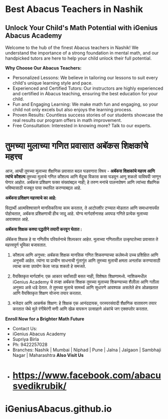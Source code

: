 
# Best Abacus Teachers in Nashik
## Unlock Your Child's Math Potential with iGenius Abacus Academy

Welcome to the hub of the finest Abacus teachers in Nashik! We understand the importance of a strong foundation in mental math, and our handpicked tutors are here to help your child unlock their full potential.

**Why Choose Our Abacus Teachers:**

- Personalized Lessons: We believe in tailoring our lessons to suit every child's unique learning style and pace.
- Experienced and Certified Tutors: Our instructors are highly experienced and certified in Abacus teaching, ensuring the best education for your child.
- Fun and Engaging Learning: We make math fun and engaging, so your child not only excels but also enjoys the learning process.
- Proven Results: Countless success stories of our students showcase the real results our program offers in math improvement.
- Free Consultation: Interested in knowing more? Talk to our experts.



# तुमच्या मुलाच्या गणित प्रवासात अबॅकस शिक्षकांचे महत्त्व

आज, आम्ही तुमच्या मुलाच्या शैक्षणिक प्रवासात बदल घडवणारा विषय - **अबॅकस शिक्षकांचे महत्त्व आणि त्यांचे कौशल्य** तुमच्या मुलाचे गणित कौशल्य आणि मेंदूचा विकास कसा घडवून आणू शकतो याविषयी जाणून घेणार आहोत. अबॅकस प्रशिक्षण फक्त संख्यांबद्दल नाही; हे तरुण मनांचे पालनपोषण आणि त्यांच्या शैक्षणिक भविष्यासाठी मजबूत पाया स्थापित करण्याबद्दल आहे.

**अबॅकस प्रशिक्षण महत्त्वाचे का आहे:**

विद्यार्थी आत्मविश्‍वासाने मानसिकरित्या काम करतात, ते आटोपशीर टप्प्यात मोडतात आणि समाधानापर्यंत पोहोचतात, अबॅकस प्रशिक्षणाची हीच जादू आहे. योग्य मार्गदर्शनासह अवघड गणिते प्रत्येक मुलाच्या आवाक्यात आहे.

**अबॅकस शिक्षक कश्या पद्धतीने तयारी  करवून घेतात :**

अ‍ॅबॅकस शिक्षक हे या गणितीय परिवर्तनाचे शिल्पकार आहेत. मुलाच्या गणितातील उत्कृष्टतेच्या प्रवासात ते महत्त्वपूर्ण भूमिका बजावतात. 

1. कौशल्य आणि अनुभव: अबॅकस शिक्षक मानसिक गणित शिकवण्याच्या कलेमध्ये उच्च प्रशिक्षित आणि अनुभवी आहेत. त्यांना या प्राचीन साधनाची गुंतागुंत आणि तुमच्या मुलाची क्षमता अनलॉक करण्यासाठी त्याचा कसा उपयोग केला जाऊ शकतो हे समजते.

2. वैयक्तिकृत मार्गदर्शन: एक आकार सर्वांसाठी बसत नाही, विशेषतः शिक्षणामध्ये. नाशिकमधील iGenius Academy चे तज्ज्ञ अबॅकस शिक्षक तुमच्या मुलाच्या शिकण्याच्या शैलीला आणि गतीला अनुरूप असे धडे देतात. ते तुमच्या मुलाचे सामर्थ्य आणि सुधारणे आवश्यक असलेले क्षेत्र ओळखतात आणि वैयक्तिकृत शिक्षण योजना तयार करतात.

3. मजेदार आणि आकर्षक शिक्षण: हे शिक्षक एक आनंददायक, परस्परसंवादी शैक्षणिक वातावरण तयार करतात जेथे मुले रंगीबेरंगी मणी आणि खेळ वापरून उत्साहाने अंकांचे जग एक्सप्लोर करतात.

**Enroll Now for a Brighter Math Future**
- Contact Us:
- iGenius Abacus Academy
- Supriya Birla
- Ph: 9422257028
- Branches: Nashik | Mumbai | Niphad | Pune | Jalna | Jalgaon | Sambhaji Nagar | Maharashtra 
**Also Visit Us**
- # https://www.facebook.com/abacusvedikrubik/
# iGeniusAbacus.github.io
